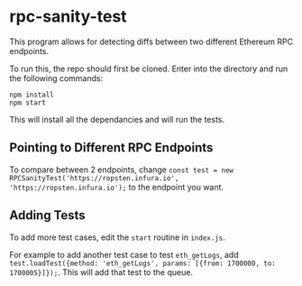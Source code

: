 # rpc-sanity-test

This program allows for detecting diffs between two different Ethereum RPC endpoints. 



To run this, the repo should first be cloned. Enter into the directory and run the following commands:

```
npm install
npm start
```

This will install all the dependancies and will run the tests. 

## Pointing to Different RPC Endpoints

To compare between 2 endpoints, change `const test = new RPCSanityTest('https://ropsten.infura.io', 'https://ropsten.infura.io');` to the endpoint you want.

## Adding Tests

To add more test cases, edit the `start` routine in `index.js`. 

For example to add another test case to test `eth_getLogs`, add `    test.loadTest({method: 'eth_getLogs', params: [{from: 1700000, to: 1700005}]});`. This will add that test to the queue.

